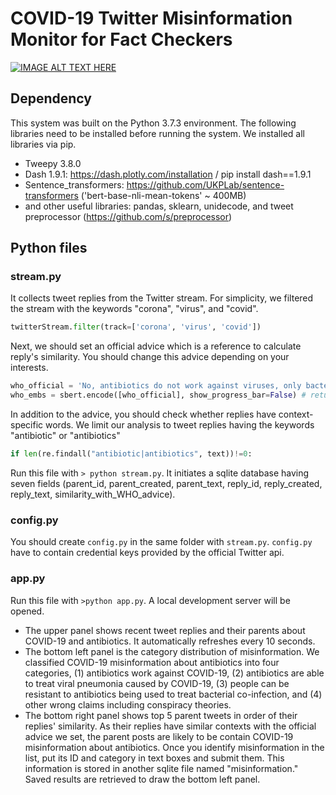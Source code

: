 # COVID-19 Twitter Misinformation Monitor for Fact Checkers

[![IMAGE ALT TEXT HERE](https://img.youtube.com/vi/YOUTUBE_VIDEO_ID_HERE/0.jpg)](https://www.youtube.com/watch?v=7BPBhW6SLpw)


## Dependency

This system was built on the Python 3.7.3 environment. The following libraries need to be installed before running the system. We installed all libraries via pip. 

- Tweepy 3.8.0
- Dash 1.9.1: https://dash.plotly.com/installation / pip install dash==1.9.1
- Sentence_transformers: https://github.com/UKPLab/sentence-transformers ('bert-base-nli-mean-tokens' ~ 400MB)
- and other useful libraries: pandas, sklearn, unidecode, and tweet preprocessor (https://github.com/s/preprocessor)

## Python files

### stream.py
It collects tweet replies from the Twitter stream. For simplicity, we filtered the stream with the keywords "corona", "virus", and "covid". 
```python
twitterStream.filter(track=['corona', 'virus', 'covid'])
```
Next, we should set an official advice which is a reference to calculate reply's similarity. You should change this advice depending on your interests. 
```python
who_official = 'No, antibiotics do not work against viruses, only bacteria. The new coronavirus (2019-nCoV) is a virus and, therefore, antibiotics should not be used as a means of prevention or treatment. However, if you are hospitalized for the 2019-nCoV, you may receive antibiotics because bacterial co-infection is possible.'
who_embs = sbert.encode([who_official], show_progress_bar=False) # return a sentence embedding vector
```
In addition to the advice, you should check whether replies have context-specific words. We limit our analysis to tweet replies having the keywords "antibiotic" or "antibiotics"
```python
if len(re.findall("antibiotic|antibiotics", text))!=0:
```
Run this file with `> python stream.py`. It initiates a sqlite database having seven fields (parent_id, parent_created, parent_text, reply_id, reply_created, reply_text, similarity_with_WHO_advice).

### config.py
You should create `config.py` in the same folder with `stream.py`. `config.py` have to contain credential keys provided by the official Twitter api. 

### app.py
Run this file with `>python app.py`. A local development server will be opened. 
- The upper panel shows recent tweet replies and their parents about COVID-19 and antibiotics. It automatically refreshes every 10 seconds. 
- The bottom left panel is the category distribution of misinformation. We classified COVID-19 misinformation about antibiotics into four categories, (1) antibiotics work against COVID-19, (2) antibiotics are able to treat viral pneumonia caused by COVID-19, (3) people can be resistant to antibiotics being used to treat bacterial co-infection, and (4) other wrong claims including conspiracy theories. 
- The bottom right panel shows top 5 parent tweets in order of their replies' similarity. As their replies have similar contexts with the official advice we set, the parent posts are likely to be contain COVID-19 misinformation about antibiotics. Once you identify misinformation in the list, put its ID and category in text boxes and submit them. This information is stored in another sqlite file named "misinformation." Saved results are retrieved to draw the bottom left panel. 

